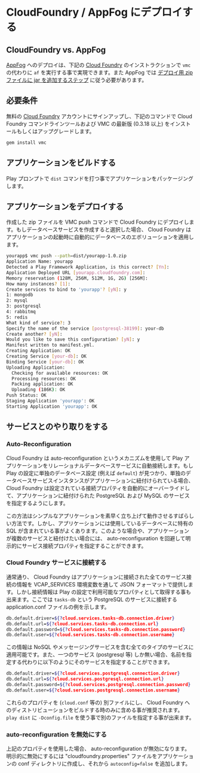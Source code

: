 <!-- translated -->
<!--
# Deploying to CloudFoundry / AppFog
-->
# CloudFoundry / AppFog にデプロイする

<!--
## CloudFoundry vs. AppFog
-->
## CloudFoundry vs. AppFog

<!--
Deploying to [AppFog](https://www.appfog.com/) can be accomplished by following the [Cloud Foundry](http://cloudfoundry.com) instructions below except run `af` instead of `vmc`. Also, with AppFog you need to follow an [extra step of adding an extra jar to the deployment zip file](https://docs.appfog.com/languages/java/play).
-->
[AppFog](https://www.appfog.com/) へのデプロイは、下記の [Cloud Foundry](http://cloudfoundry.com) のインストラクションで `vmc` の代わりに `af` を実行する事で実現できます。また AppFog では [デプロイ用 zip ファイルに jar を追加するステップ](https://docs.appfog.com/languages/java/play) に従う必要があります。

<!--
## Prerequisites
-->
## 必要条件

<!--
Sign up for a free [Cloud Foundry](http://cloudfoundry.com) account and install or update the Cloud Foundry command line tool, VMC, to the latest version (0.3.18 or higher) by using the following command:
-->
無料の [Cloud Foundry](http://cloudfoundry.com) アカウントにサインアップし、下記のコマンドで Cloud Foundry コマンドラインツールおよび VMC の最新版 (0.3.18 以上) をインストールもしくはアップグレードします。

```bash
gem install vmc
```

<!--
## Build your Application
-->
## アプリケーションをビルドする

<!--
Package your app by typing the `dist` command in the play prompt.
-->
Play プロンプトで `dist` コマンドを打つ事でアプリケーションをパッケージングします。

<!--
## Deploy your Application
-->
## アプリケーションをデプロイする

<!--
Deploy the created zip file to Cloud Foundry with the VMC push command.  If you choose to create a database service, Cloud Foundry will automatically apply your database evolutions on application start.
-->
作成した zip ファイルを VMC push コマンドで Cloud Foundry にデプロイします。もしデータベースサービスを作成すると選択した場合、 Cloud Foundry はアプリケーションの起動時に自動的にデータベースのエボリューションを適用します。

```bash
yourapp$ vmc push --path=dist/yourapp-1.0.zip
Application Name: yourapp
Detected a Play Framework Application, is this correct? [Yn]:
Application Deployed URL [yourapp.cloudfoundry.com]:
Memory reservation (128M, 256M, 512M, 1G, 2G) [256M]:
How many instances? [1]:
Create services to bind to 'yourapp'? [yN]: y
1: mongodb
2: mysql
3: postgresql
4: rabbitmq
5: redis
What kind of service?: 3
Specify the name of the service [postgresql-38199]: your-db
Create another? [yN]:
Would you like to save this configuration? [yN]: y
Manifest written to manifest.yml.
Creating Application: OK
Creating Service [your-db]: OK
Binding Service [your-db]: OK
Uploading Application:
  Checking for available resources: OK
  Processing resources: OK
  Packing application: OK
  Uploading (186K): OK
Push Status: OK
Staging Application 'yourapp': OK
Starting Application 'yourapp': OK
```

<!--
## Working With Services
-->
## サービスとのやり取りをする

<!--
### Auto-Reconfiguration
-->
### Auto-Reconfiguration
<!--
Cloud Foundry uses a mechanism called auto-reconfiguration to automatically connect your Play application to a relational database service. If a single database configuration is found in the Play configuration (for example, `default`) and a single database service instance is bound to the application, Cloud Foundry will automatically override the connection properties in the configuration to point to the PostgreSQL or MySQL service bound to the application.
-->
Cloud Foundry は auto-reconfiguration というメカニズムを使用して Play アプリケーションをリレーショナルデータベースサービスに自動接続します。もし Play の設定に単独のデータベース設定 (例えば `default`) が見つかり、単独のデータベースサービスインスタンスがアプリケーションに紐付けられている場合、 Cloud Foundry は設定されている接続プロパティを自動的にオーバーライドして、アプリケーションに紐付けられた PostgreSQL および MySQL のサービスを指定するようにします。

<!--
This is a great way to get simple apps up and running quickly. However, it is quite possible that your application will contain SQL that is specific to the type of database you are using.  In these cases, or if your app needs to bind to multiple services, you may choose to avoid auto-reconfiguration and explicitly specify the service connection properties.
-->
この方法はシンプルなアプリケーションを素早く立ち上げて動作させるすばらしい方法です。しかし、アプリケーションには使用しているデータベースに特有の SQL が含まれている事がよくあります。このような場合や、アプリケーションが複数のサービスと紐付けたい場合には、 auto-reconfiguration を回避して明示的にサービス接続プロパティを指定することができます。

<!--
### Connecting to Cloud Foundry Services
-->
### Cloud Foundry サービスに接続する
<!--
As always, Cloud Foundry provides all of your service connection information to your application in JSON format through the VCAP_SERVICES environment variable. However, connection information is also available as series of properties you can use in your Play configuration. Here is an example of connecting to a PostgreSQL service named `tasks-db` from within an application.conf file:
-->
通常通り、 Cloud Foundry はアプリケーションに接続された全てのサービス接続の情報を VCAP_SERVICES 環境変数を通して JSON フォーマットで提供します。しかし接続情報は Play の設定で利用可能なプロパティとして取得する事も出来ます。ここでは `tasks-db` という PostgreSQL のサービスに接続する application.conf ファイルの例を示します。

```bash
db.default.driver=${?cloud.services.tasks-db.connection.driver}
db.default.url=${?cloud.services.tasks-db.connection.url}
db.default.password=${?cloud.services.tasks-db.connection.password}
db.default.user=${?cloud.services.tasks-db.connection.username}
```

<!--
This information is available for all types of services, including NoSQL and messaging services. Also, if there is only a single service of a type (e.g. postgresql), you can refer to that service only by type instead of specifically by name, as exemplified below:
-->
この情報は NoSQL やメッセージングサービスを含む全てのタイプのサービスに適用可能です。また、一つのサービス (postgresql 等) しか無い場合、名前を指定する代わりに以下のようにそのサービスを指定することができます。

```bash
db.default.driver=${?cloud.services.postgresql.connection.driver}
db.default.url=${?cloud.services.postgresql.connection.url}
db.default.password=${?cloud.services.postgresql.connection.password}
db.default.user=${?cloud.services.postgresql.connection.username}
```
<!--
We recommend keeping these properties in a separate file (for example `cloud.conf`) and then including them only when building a distribution for Cloud Foundry. You can specify an alternative config file to `play dist` by using `-Dconfig.file`.
-->
これらのプロパティを (`cloud.conf` 等の) 別ファイルにし、 Cloud Foundry へのディストリビューションをビルドする時のみに含める事が推奨されます。 `play dist` に `-Dconfig.file` を使う事で別のファイルを指定する事が出来ます。

<!--
### Opting out of Auto-Reconfiguration
-->
### auto-reconfiguration を無効にする
<!--
If you use the properties referenced above, you will automatically be opted-out. To explicitly opt out, include a file named “cloudfoundry.properties” in your application’s conf directory, and add the entry `autoconfig=false`
-->
上記のプロパティを使用した場合、 auto-reconfiguration が無効になります。明示的に無効にするには "cloudfoundry.properties" ファイルをアプリケーションの conf ディレクトリに作成し、それから `autoconfig=false` を追加します。
